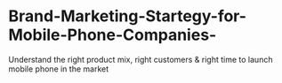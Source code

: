 # Brand-Marketing-Startegy-for-Mobile-Phone-Companies-
Understand the right product mix, right customers &amp; right time to launch mobile phone in the market
